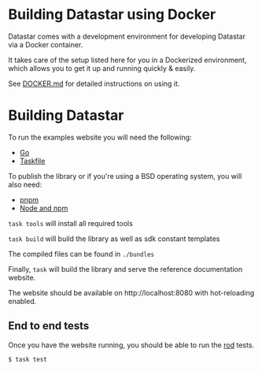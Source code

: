 # Building Datastar using Docker

Datastar comes with a development environment for developing Datastar via a Docker container.

It takes care of the setup listed here for you in a Dockerized environment, which allows you to get it up and running quickly & easily.

See [DOCKER.md](DOCKER.md) for detailed instructions on using it.

# Building Datastar

To run the examples website you will need the following:

- [Go](https://go.dev/)
- [Taskfile](https://taskfile.dev/)

To publish the library or if you're using a BSD operating system, you will also need:

- [pnpm](https://pnpm.io/)
- [Node and npm](https://nodejs.org/)

`task tools` will install all required tools

`task build` will build the library as well as sdk constant templates

The compiled files can be found in `./bundles`

Finally, `task` will build the library and serve the reference documentation website.

The website should be available on http://localhost:8080 with hot-reloading enabled.

## End to end tests

Once you have the website running, you should be able to run the
[rod](https://go-rod.github.io) tests.

```
$ task test
```

